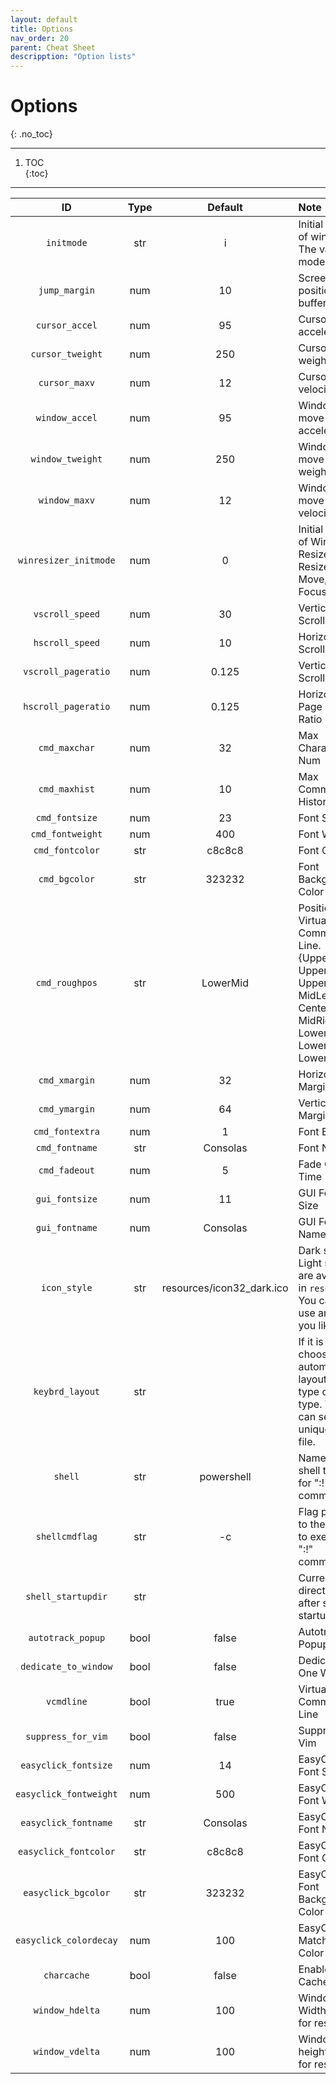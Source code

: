```yaml
---
layout: default
title: Options
nav_order: 20
parent: Cheat Sheet
descripption: "Option lists"
---
```


# Options
{: .no_toc}

<hr>

1. TOC  
{:toc}  

<hr>

|ID|Type|Default|Note|
|:---:|:---:|:---:|:---|
|`initmode`|str|i|Initial mode of win-vind. The value is mode prefix.|
|`jump_margin`|num|10|Screen position buffer|
|`cursor_accel`|num|95|Cursor acceleration|
|`cursor_tweight`|num|250|Cursor time weight|
|`cursor_maxv`|num|12|Cursor max velocity|
|`window_accel`|num|95|Window move acceleration|
|`window_tweight`|num|250|Window move time weight|
|`window_maxv`|num|12|Window move max velocity|
|`winresizer_initmode`|num|0|Initial Mode of Window Resizer ([0]: Resize, [1]: Move, [2]: Focus)|
|`vscroll_speed`|num|30|Vertical Scroll Speed|
|`hscroll_speed`|num|10|Horizontal Scroll Speed|
|`vscroll_pageratio`|num|0.125|Vertical Page Scroll Ratio|
|`hscroll_pageratio`|num|0.125|Horizontal Page Scroll Ratio|
|`cmd_maxchar`|num|32|Max Character Num|
|`cmd_maxhist`|num|10|Max Command History Num|
|`cmd_fontsize`|num|23|Font Size|
|`cmd_fontweight`|num|400|Font Weight|
|`cmd_fontcolor`|str|c8c8c8|Font Color|
|`cmd_bgcolor`|str|323232|Font Background Color|
|`cmd_roughpos`|str|LowerMid|Position of Virtual Command Line. {UpperLeft, UpperMid, UpperRight, MidLeft, Center, MidRight, LowerLeft, LowerMid, LowerRight}|
|`cmd_xmargin`|num|32|Horizontal Margin|
|`cmd_ymargin`|num|64|Vertical Margin|
|`cmd_fontextra`|num|1|Font Extra|
|`cmd_fontname`|str|Consolas|Font Name|
|`cmd_fadeout`|num|5|Fade Out Time (s)|
|`gui_fontsize`|num|11|GUI Font Size|
|`gui_fontname`|num|Consolas|GUI Font Name|
|`icon_style`|str|resources/icon32_dark.ico|Dark style or Light style are avaliable in `resources`. You can also use any icon you like.|
|`keybrd_layout`|str||If it is empty, choose automatically layout in US type or JP type. You can set unique kmp file.|
|`shell`|str|powershell|Name of the shell to use for \":!\" commands|
|`shellcmdflag`|str|-c|Flag passed to the shell to execute \":!\" commands|
|`shell_startupdir`|str||Current directory after shell startup|
|`autotrack_popup`|bool|false|Autotrack Popup|
|`dedicate_to_window`|bool|false|Dedicate to One Window|
|`vcmdline`|bool|true|Virtual Command Line|
|`suppress_for_vim`|bool|false|Suppress For Vim|
|`easyclick_fontsize`|num|14|EasyClick Font Size|
|`easyclick_fontweight`|num|500|EasyClick Font Weight|
|`easyclick_fontname`|str|Consolas|EasyClick Font Name|
|`easyclick_fontcolor`|str|c8c8c8|EasyClick Font Color|
|`easyclick_bgcolor`|str|323232|EasyClick Font Background Color|
|`easyclick_colordecay`|num|100|EasyClick Matching Color Decay|
|`charcache`|bool|false|Enable Char Cache|
|`window_hdelta`|num|100|Window Width delta for resizing|
|`window_vdelta`|num|100|Window height delta for resizing|
